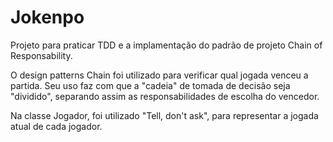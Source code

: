 # Jokenpo

Projeto para praticar TDD e a implamentação do padrão de projeto Chain of Responsability.

O design patterns Chain foi utilizado para verificar qual jogada venceu a partida.
Seu uso faz com que a "cadeia" de tomada de decisão seja "dividido", separando assim as responsabilidades de escolha do vencedor.

Na classe Jogador, foi utilizado "Tell, don't ask", para representar a jogada atual de cada jogador.
